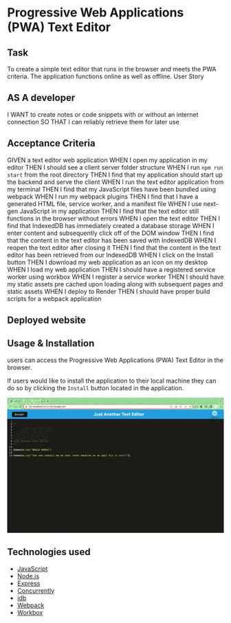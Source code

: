 # Progressive Web Applications (PWA) Text Editor

 ## Task

To create a simple text editor that runs in the browser and meets the PWA criteria. The application functions online as well as offline. User Story

## AS A developer

I WANT to create notes or code snippets with or without an internet connection
SO THAT I can reliably retrieve them for later use

## Acceptance Criteria

GIVEN a text editor web application
WHEN I open my application in my editor
THEN I should see a client server folder structure
WHEN I run `npm run start` from the root directory
THEN I find that my application should start up the backend and serve the client
WHEN I run the text editor application from my terminal
THEN I find that my JavaScript files have been bundled using webpack
WHEN I run my webpack plugins
THEN I find that I have a generated HTML file, service worker, and a manifest file
WHEN I use next-gen JavaScript in my application
THEN I find that the text editor still functions in the browser without errors
WHEN I open the text editor
THEN I find that IndexedDB has immediately created a database storage
WHEN I enter content and subsequently click off of the DOM window
THEN I find that the content in the text editor has been saved with IndexedDB
WHEN I reopen the text editor after closing it
THEN I find that the content in the text editor has been retrieved from our IndexedDB
WHEN I click on the Install button
THEN I download my web application as an icon on my desktop
WHEN I load my web application
THEN I should have a registered service worker using workbox
WHEN I register a service worker
THEN I should have my static assets pre cached upon loading along with subsequent pages and static assets
WHEN I deploy to Render
THEN I should have proper build scripts for a webpack application
  
## Deployed website 





## Usage & Installation

users can access the Progressive Web Applications (PWA) Text Editor in the browser.
 
If users would like to install the application to their local machine they can do so by clicking the `Install` button located in the application.

<img src="./assets/jate-install-video.gif"/> 

## Technologies used 

+ [JavaScript](https://developer.mozilla.org/en-US/docs/Web/JavaScript)
+ [Node.js](https://nodejs.org/en/) 
+ [Express](https://www.npmjs.com/package/express) 
+ [Concurrently](https://www.npmjs.com/package/concurrently) 
+ [idb](https://www.npmjs.com/package/idb) 
+ [Webpack](https://webpack.js.org/) 
+ [Workbox](https://developer.chrome.com/docs/workbox/)